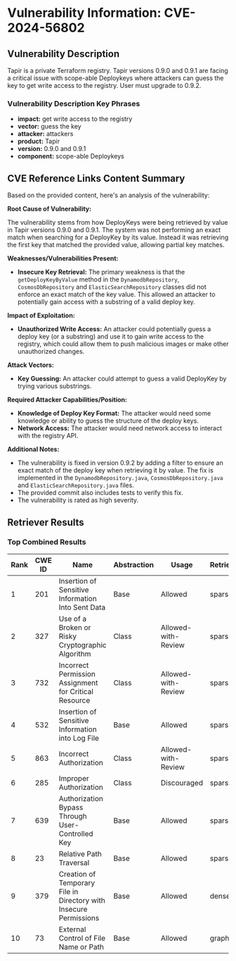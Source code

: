 # Vulnerability Information: CVE-2024-56802

## Vulnerability Description
Tapir is a private Terraform registry. Tapir versions 0.9.0 and 0.9.1 are facing a critical issue with scope-able Deploykeys where attackers can guess the key to get write access to the registry. User must upgrade to 0.9.2.

### Vulnerability Description Key Phrases
- **impact:** get write access to the registry
- **vector:** guess the key
- **attacker:** attackers
- **product:** Tapir
- **version:** 0.9.0 and 0.9.1
- **component:** scope-able Deploykeys

## CVE Reference Links Content Summary
Based on the provided content, here's an analysis of the vulnerability:

**Root Cause of Vulnerability:**

The vulnerability stems from how DeployKeys were being retrieved by value in Tapir versions 0.9.0 and 0.9.1. The system was not performing an exact match when searching for a DeployKey by its value. Instead it was retrieving the first key that matched the provided value, allowing partial key matches.

**Weaknesses/Vulnerabilities Present:**

*   **Insecure Key Retrieval:** The primary weakness is that the `getDeployKeyByValue` method in the `DynamodbRepository`, `CosmosDbRepository` and `ElasticSearchRepository` classes did not enforce an exact match of the key value. This allowed an attacker to potentially gain access with a substring of a valid deploy key.

**Impact of Exploitation:**

*   **Unauthorized Write Access:** An attacker could potentially guess a deploy key (or a substring) and use it to gain write access to the registry, which could allow them to push malicious images or make other unauthorized changes.

**Attack Vectors:**

*   **Key Guessing:** An attacker could attempt to guess a valid DeployKey by trying various substrings.

**Required Attacker Capabilities/Position:**

*   **Knowledge of Deploy Key Format:** The attacker would need some knowledge or ability to guess the structure of the deploy keys.
*  **Network Access:** The attacker would need network access to interact with the registry API.

**Additional Notes:**
*   The vulnerability is fixed in version 0.9.2 by adding a filter to ensure an exact match of the deploy key when retrieving it by value. The fix is implemented in the `DynamodbRepository.java`, `CosmosDbRepository.java` and `ElasticSearchRepository.java` files.
* The provided commit also includes tests to verify this fix.
* The vulnerability is rated as high severity.

## Retriever Results

### Top Combined Results

| Rank | CWE ID | Name | Abstraction | Usage  | Retrievers | Individual Scores |
|------|--------|------|-------------|-------|------------|-------------------|
| 1 | 201 | Insertion of Sensitive Information Into Sent Data | Base | Allowed | sparse | 0.074 |
| 2 | 327 | Use of a Broken or Risky Cryptographic Algorithm | Class | Allowed-with-Review | sparse | 0.074 |
| 3 | 732 | Incorrect Permission Assignment for Critical Resource | Class | Allowed-with-Review | sparse | 0.074 |
| 4 | 532 | Insertion of Sensitive Information into Log File | Base | Allowed | sparse | 0.074 |
| 5 | 863 | Incorrect Authorization | Class | Allowed-with-Review | sparse | 0.073 |
| 6 | 285 | Improper Authorization | Class | Discouraged | sparse | 0.072 |
| 7 | 639 | Authorization Bypass Through User-Controlled Key | Base | Allowed | sparse | 0.072 |
| 8 | 23 | Relative Path Traversal | Base | Allowed | sparse | 0.072 |
| 9 | 379 | Creation of Temporary File in Directory with Insecure Permissions | Base | Allowed | dense | 0.394 |
| 10 | 73 | External Control of File Name or Path | Base | Allowed | graph | 0.002 |

